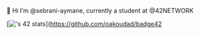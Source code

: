 👋 Hi I’m @sebrani-aymane, currently a student at @42NETWORK

[![<asebrani>'s 42 stats](https://badge.mediaplus.ma/darkblue/<asebrani>)](https://github.com/oakoudad/badge42
